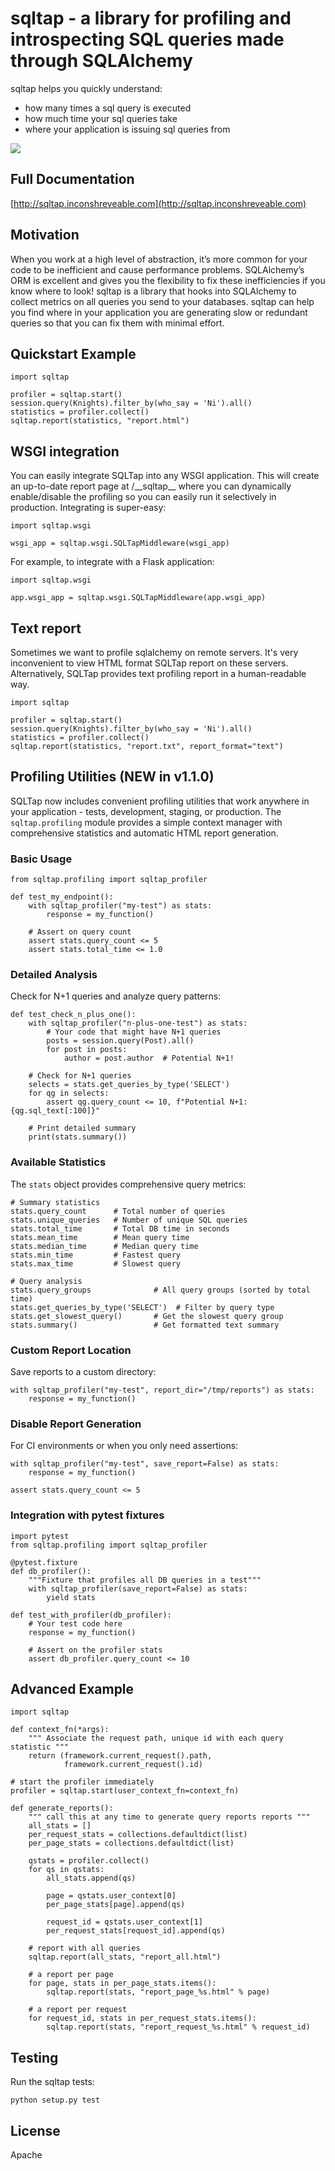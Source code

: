 # sqltap - a library for profiling and introspecting SQL queries made through SQLAlchemy

sqltap helps you quickly understand:

   * how many times a sql query is executed
   * how much time your sql queries take
   * where your application is issuing sql queries from

![](https://inconshreveable.github.io/sqltap/_images/sqltap-report-example.png)

## Full Documentation

[http://sqltap.inconshreveable.com](http://sqltap.inconshreveable.com)

## Motivation

When you work at a high level of abstraction, it’s more common for your code to be inefficient and cause performance problems. SQLAlchemy’s ORM is excellent and gives you the flexibility to fix these inefficiencies if you know where to look! sqltap is a library that hooks into SQLAlchemy to collect metrics on all queries you send to your databases. sqltap can help you find where in your application you are generating slow or redundant queries so that you can fix them with minimal effort.

## Quickstart Example

    import sqltap

    profiler = sqltap.start()
    session.query(Knights).filter_by(who_say = 'Ni').all()
    statistics = profiler.collect()
    sqltap.report(statistics, "report.html")

## WSGI integration

You can easily integrate SQLTap into any WSGI application. This will create an up-to-date report page at /\_\_sqltap\_\_ where
you can dynamically enable/disable the profiling so you can easily run it selectively in production. Integrating is super-easy:

    import sqltap.wsgi

    wsgi_app = sqltap.wsgi.SQLTapMiddleware(wsgi_app)

For example, to integrate with a Flask application:

    import sqltap.wsgi

    app.wsgi_app = sqltap.wsgi.SQLTapMiddleware(app.wsgi_app)

## Text report

Sometimes we want to profile sqlalchemy on remote servers. It's very
inconvenient to view HTML format SQLTap report on these servers. Alternatively,
SQLTap provides text profiling report in a human-readable way.

    import sqltap

    profiler = sqltap.start()
    session.query(Knights).filter_by(who_say = 'Ni').all()
    statistics = profiler.collect()
    sqltap.report(statistics, "report.txt", report_format="text")

## Profiling Utilities (NEW in v1.1.0)

SQLTap now includes convenient profiling utilities that work anywhere in your application - tests, development, staging, or production. The `sqltap.profiling` module provides a simple context manager with comprehensive statistics and automatic HTML report generation.

### Basic Usage

    from sqltap.profiling import sqltap_profiler

    def test_my_endpoint():
        with sqltap_profiler("my-test") as stats:
            response = my_function()

        # Assert on query count
        assert stats.query_count <= 5
        assert stats.total_time <= 1.0

### Detailed Analysis

Check for N+1 queries and analyze query patterns:

    def test_check_n_plus_one():
        with sqltap_profiler("n-plus-one-test") as stats:
            # Your code that might have N+1 queries
            posts = session.query(Post).all()
            for post in posts:
                author = post.author  # Potential N+1!

        # Check for N+1 queries
        selects = stats.get_queries_by_type('SELECT')
        for qg in selects:
            assert qg.query_count <= 10, f"Potential N+1: {qg.sql_text[:100]}"

        # Print detailed summary
        print(stats.summary())

### Available Statistics

The `stats` object provides comprehensive query metrics:

    # Summary statistics
    stats.query_count      # Total number of queries
    stats.unique_queries   # Number of unique SQL queries
    stats.total_time       # Total DB time in seconds
    stats.mean_time        # Mean query time
    stats.median_time      # Median query time
    stats.min_time         # Fastest query
    stats.max_time         # Slowest query
    
    # Query analysis
    stats.query_groups              # All query groups (sorted by total time)
    stats.get_queries_by_type('SELECT')  # Filter by query type
    stats.get_slowest_query()       # Get the slowest query group
    stats.summary()                 # Get formatted text summary

### Custom Report Location

Save reports to a custom directory:

    with sqltap_profiler("my-test", report_dir="/tmp/reports") as stats:
        response = my_function()

### Disable Report Generation

For CI environments or when you only need assertions:

    with sqltap_profiler("my-test", save_report=False) as stats:
        response = my_function()

    assert stats.query_count <= 5

### Integration with pytest fixtures

    import pytest
    from sqltap.profiling import sqltap_profiler

    @pytest.fixture
    def db_profiler():
        """Fixture that profiles all DB queries in a test"""
        with sqltap_profiler(save_report=False) as stats:
            yield stats

    def test_with_profiler(db_profiler):
        # Your test code here
        response = my_function()

        # Assert on the profiler stats
        assert db_profiler.query_count <= 10

## Advanced Example

    import sqltap

    def context_fn(*args):
        """ Associate the request path, unique id with each query statistic """
        return (framework.current_request().path,
                framework.current_request().id)

    # start the profiler immediately
    profiler = sqltap.start(user_context_fn=context_fn)

    def generate_reports():
        """ call this at any time to generate query reports reports """
        all_stats = []
        per_request_stats = collections.defaultdict(list)
        per_page_stats = collections.defaultdict(list)

        qstats = profiler.collect()
        for qs in qstats:
            all_stats.append(qs)

            page = qstats.user_context[0]
            per_page_stats[page].append(qs)

            request_id = qstats.user_context[1]
            per_request_stats[request_id].append(qs)

        # report with all queries
        sqltap.report(all_stats, "report_all.html")

        # a report per page
        for page, stats in per_page_stats.items():
            sqltap.report(stats, "report_page_%s.html" % page)

        # a report per request
        for request_id, stats in per_request_stats.items():
            sqltap.report(stats, "report_request_%s.html" % request_id)

## Testing
Run the sqltap tests:

    python setup.py test

## License
Apache
